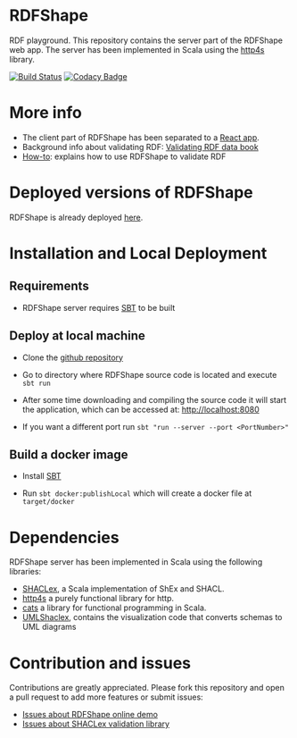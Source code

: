 # RDFShape

RDF playground. This repository contains the server part of the RDFShape web app.
The server has been implemented in Scala using the [http4s](https://http4s.org/) library. 

[![Build Status](https://travis-ci.org/weso/rdfshape.svg?branch=master)](https://travis-ci.org/weso/rdfshape)
[![Codacy Badge](https://api.codacy.com/project/badge/Grade/2ad10ec42b6a4bb389aeb114fe192f21)](https://www.codacy.com/gh/weso/rdfshape?utm_source=github.com&amp;utm_medium=referral&amp;utm_content=weso/rdfshape&amp;utm_campaign=Badge_Grade)

# More info

* The client part of RDFShape has been separated to a [React app](https://github.com/weso/rdfshape-client).
* Background info about validating RDF: [Validating RDF data book](http://book.validatingrdf.com)
* [How-to](https://github.com/labra/rdfshape/wiki/Tutorial): explains how to use RDFShape to validate RDF

# Deployed versions of RDFShape

RDFShape is already deployed [here](http://rdfshape.weso.es).

# Installation and Local Deployment 

## Requirements

* RDFShape server requires [SBT](https://www.scala-sbt.org/) to be built

## Deploy at local machine

* Clone the [github repository](https://github.com/labra/rdfshape)

* Go to directory where RDFShape source code is located and execute `sbt run`

* After some time downloading and compiling the source code it will start the application, which can be accessed at: [http://localhost:8080](localhost)

* If you want a different port run `sbt "run --server --port <PortNumber>"`

## Build a docker image

* Install [SBT](https://www.scala-sbt.org/)

* Run `sbt docker:publishLocal` which will create a docker file at `target/docker`

# Dependencies

RDFShape server has been implemented in Scala using the following libraries:

* [SHACLex](https://github.com/labra/shaclex), a Scala implementation of ShEx and SHACL.
* [http4s](https://http4s.org/) a purely functional library for http.
* [cats](https://typelevel.org/cats/) a library for functional programming in Scala.
* [UMLShaclex](https://github.com/labra/shaclex), contains the visualization code that converts schemas to UML diagrams

# Contribution and issues

Contributions are greatly appreciated. Please fork this repository and open a pull request to add more features or submit issues:

* [Issues about RDFShape online demo](https://github.com/labra/rdfshape/issues)
* [Issues about SHACLex validation library](https://github.com/labra/shaclex/issues)

```Made with [contributors-img](https://contributors-img.web.app).
